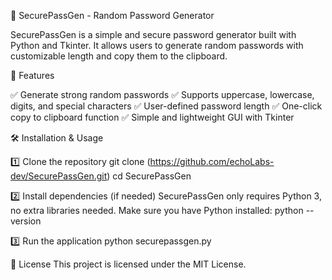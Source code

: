 🔑 SecurePassGen - Random Password Generator

SecurePassGen is a simple and secure password generator built with Python and Tkinter. It allows users to generate random passwords with customizable length and copy them to the clipboard.

🚀 Features

✅ Generate strong random passwords
✅ Supports uppercase, lowercase, digits, and special characters
✅ User-defined password length
✅ One-click copy to clipboard function
✅ Simple and lightweight GUI with Tkinter

🛠 Installation & Usage

1️⃣ Clone the repository
git clone (https://github.com/echoLabs-dev/SecurePassGen.git)
cd SecurePassGen

2️⃣ Install dependencies (if needed)
SecurePassGen only requires Python 3, no extra libraries needed.
Make sure you have Python installed:
python --version

3️⃣ Run the application
python securepassgen.py

📜 License
This project is licensed under the MIT License.
